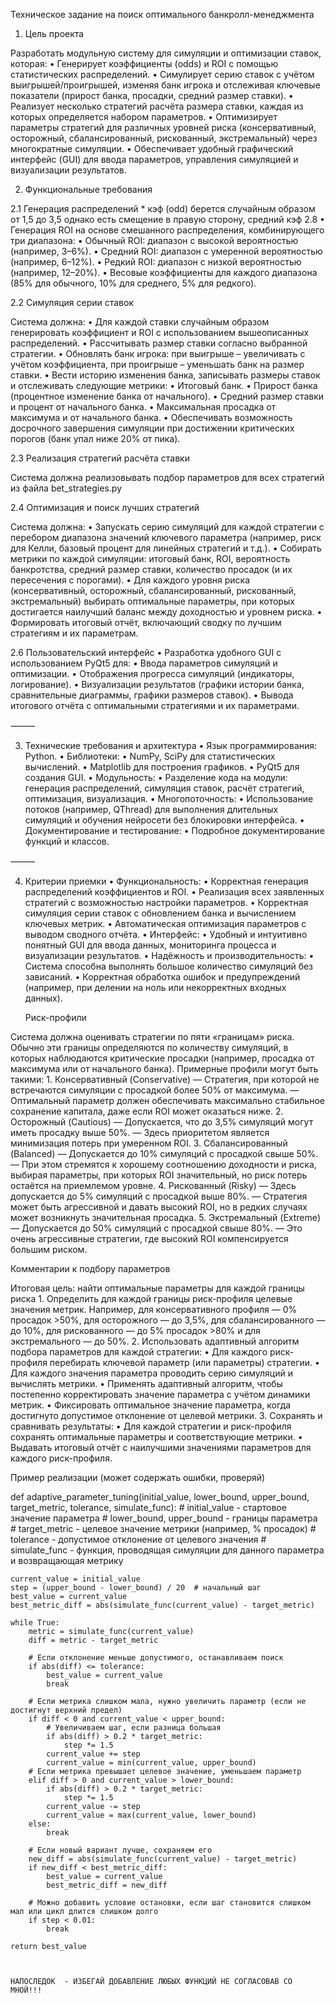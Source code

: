 Техническое задание на поиск оптимального банкролл-менеджмента

1. Цель проекта

Разработать модульную систему для симуляции и оптимизации ставок, которая:
    •   Генерирует коэффициенты (odds) и ROI с помощью статистических распределений.
    •   Симулирует серию ставок с учётом выигрышей/проигрышей, изменяя банк игрока и отслеживая ключевые показатели (прирост банка, просадки, средний размер ставки).
    •   Реализует несколько стратегий расчёта размера ставки, каждая из которых определяется набором параметров.
    •   Оптимизирует параметры стратегий для различных уровней риска (консервативный, осторожный, сбалансированный, рискованный, экстремальный) через многократные симуляции.
    •   Обеспечивает удобный графический интерфейс (GUI) для ввода параметров, управления симуляцией и визуализации результатов.

2. Функциональные требования

2.1 Генерация распределений
        *      кэф (odd) берется случайным образом от 1,5 до 3,5 однако есть смещение в правую сторону, средний кэф 2.8
    •   Генерация ROI на основе смешанного распределения, комбинирующего три диапазона:
    •   Обычный ROI: диапазон с высокой вероятностью (например, 3–6%).
    •   Средний ROI: диапазон с умеренной вероятностью (например, 6–12%).
    •   Редкий ROI: диапазон с низкой вероятностью (например, 12–20%).
    •   Весовые коэффициенты для каждого диапазона (85% для обычного, 10% для среднего, 5% для редкого).



2.2 Симуляция серии ставок

Система должна:
    •   Для каждой ставки случайным образом генерировать коэффициент и ROI с использованием вышеописанных распределений.
    •   Рассчитывать размер ставки согласно выбранной стратегии.
    •   Обновлять банк игрока: при выигрыше – увеличивать с учётом коэффициента, при проигрыше – уменьшать банк на размер ставки.
    •   Вести историю изменения банка, записывать размеры ставок и отслеживать следующие метрики:
    •   Итоговый банк.
    •   Прирост банка (процентное изменение банка от начального).
    •   Средний размер ставки и процент от начального банка.
    •   Максимальная просадка от максимума и от начального банка.
    •   Обеспечивать возможность досрочного завершения симуляции при достижении критических порогов (банк упал ниже 20% от пика).

2.3 Реализация стратегий расчёта ставки

Система должна реализовывать подбор параметров для всех стратегий из файла bet_strategies.py
   

2.4 Оптимизация и поиск лучших стратегий

Система должна:
    •   Запускать серию симуляций для каждой стратегии с перебором диапазона значений ключевого параметра (например, риск для Келли, базовый процент для линейных стратегий и т.д.).
    •   Собирать метрики по каждой симуляции: итоговый банк, ROI, вероятность банкротства, средний размер ставки, количество просадок (и их пересечения с порогами).
    •   Для каждого уровня риска (консервативный, осторожный, сбалансированный, рискованный, экстремальный) выбирать оптимальные параметры, при которых достигается наилучший баланс между доходностью и уровнем риска.
    •   Формировать итоговый отчёт, включающий сводку по лучшим стратегиям и их параметрам.


2.6 Пользовательский интерфейс
    •   Разработка удобного GUI с использованием PyQt5 для:
    •   Ввода параметров симуляций и оптимизации.
    •   Отображения прогресса симуляций (индикаторы, логирование).
    •   Визуализации результатов (графики истории банка, сравнительные диаграммы, графики размеров ставок).
    •   Вывода итогового отчёта с оптимальными стратегиями и их параметрами.

⸻

3. Технические требования и архитектура
    •   Язык программирования: Python.
    •   Библиотеки:
    •   NumPy, SciPy для статистических вычислений.
    •   Matplotlib для построения графиков.
    •   PyQt5 для создания GUI.
    •   Модульность:
    •   Разделение кода на модули: генерация распределений, симуляция ставок, расчёт стратегий, оптимизация, визуализация.
    •   Многопоточность:
    •   Использование потоков (например, QThread) для выполнения длительных симуляций и обучения нейросети без блокировки интерфейса.
    •   Документирование и тестирование:
    •   Подробное документирование функций и классов.


⸻

4. Критерии приемки
    •   Функциональность:
    •   Корректная генерация распределений коэффициентов и ROI.
    •   Реализация всех заявленных стратегий с возможностью настройки параметров.
    •   Корректная симуляция серии ставок с обновлением банка и вычислением ключевых метрик.
    •   Автоматическая оптимизация параметров с выводом сводного отчёта.
    •   Интерфейс:
    •   Удобный и интуитивно понятный GUI для ввода данных, мониторинга процесса и визуализации результатов.
    •   Надёжность и производительность:
    •   Система способна выполнять большое количество симуляций без зависаний.
    •   Корректная обработка ошибок и предупреждений (например, при делении на ноль или некорректных входных данных).




    Риск-профили

Система должна оценивать стратегии по пяти «границам» риска. Обычно эти границы определяются по количеству симуляций, в которых наблюдаются критические просадки (например, просадка от максимума или от начального банка). Примерные профили могут быть такими:
    1.  Консервативный (Conservative)
— Стратегия, при которой не встречаются симуляции с просадкой более 50% от максимума.
— Оптимальный параметр должен обеспечивать максимально стабильное сохранение капитала, даже если ROI может оказаться ниже.
    2.  Осторожный (Cautious)
— Допускается, что до 3,5% симуляций могут иметь просадку выше 50%.
— Здесь приоритетом является минимизация потерь при умеренном ROI.
    3.  Сбалансированный (Balanced)
— Допускается до 10% симуляций с просадкой свыше 50%.
— При этом стремятся к хорошему соотношению доходности и риска, выбирая параметры, при которых ROI значительный, но риск потерь остаётся на приемлемом уровне.
    4.  Рискованный (Risky)
— Здесь допускается до 5% симуляций с просадкой выше 80%.
— Стратегия может быть агрессивной и давать высокий ROI, но в редких случаях может возникнуть значительная просадка.
    5.  Экстремальный (Extreme)
— Допускается до 50% симуляций с просадкой свыше 80%.
— Это очень агрессивные стратегии, где высокий ROI компенсируется большим риском.



Комментарии к подбору параметров

Итоговая цель: найти оптимальные параметры для каждой границы риска
    1.  Определить для каждой границы риск-профиля целевые значения метрик.
Например, для консервативного профиля — 0% просадок >50%, для осторожного — до 3,5%, для сбалансированного — до 10%, для рискованного — до 5% просадок >80% и для экстремального — до 50%.
    2.  Использовать адаптивный алгоритм подбора параметров для каждой стратегии:
    •   Для каждого риск-профиля перебирать ключевой параметр (или параметры) стратегии.
    •   Для каждого значения параметра проводить серию симуляций и вычислять метрики.
    •   Применять адаптивный алгоритм, чтобы постепенно корректировать значение параметра с учётом динамики метрик.
    •   Фиксировать оптимальное значение параметра, когда достигнуто допустимое отклонение от целевой метрики.
    3.  Сохранять и сравнивать результаты:
    •   Для каждой стратегии и риск-профиля сохранять оптимальные параметры и соответствующие метрики.
    •   Выдавать итоговый отчёт с наилучшими значениями параметров для каждого риск-профиля.


Пример реализации (может содержать ошибки, проверяй)

def adaptive_parameter_tuning(initial_value, lower_bound, upper_bound, 
                              target_metric, tolerance, simulate_func):
    # initial_value - стартовое значение параметра
    # lower_bound, upper_bound - границы параметра
    # target_metric - целевое значение метрики (например, % просадок)
    # tolerance - допустимое отклонение от целевого значения
    # simulate_func - функция, проводящая симуляции для данного параметра и возвращающая метрику

    current_value = initial_value
    step = (upper_bound - lower_bound) / 20  # начальный шаг
    best_value = current_value
    best_metric_diff = abs(simulate_func(current_value) - target_metric)

    while True:
        metric = simulate_func(current_value)
        diff = metric - target_metric

        # Если отклонение меньше допустимого, останавливаем поиск
        if abs(diff) <= tolerance:
            best_value = current_value
            break

        # Если метрика слишком мала, нужно увеличить параметр (если не достигнут верхний предел)
        if diff < 0 and current_value < upper_bound:
            # Увеличиваем шаг, если разница большая
            if abs(diff) > 0.2 * target_metric:
                step *= 1.5
            current_value += step
            current_value = min(current_value, upper_bound)
        # Если метрика превышает целевое значение, уменьшаем параметр
        elif diff > 0 and current_value > lower_bound:
            if abs(diff) > 0.2 * target_metric:
                step *= 1.5
            current_value -= step
            current_value = max(current_value, lower_bound)
        else:
            break

        # Если новый вариант лучше, сохраняем его
        new_diff = abs(simulate_func(current_value) - target_metric)
        if new_diff < best_metric_diff:
            best_value = current_value
            best_metric_diff = new_diff

        # Можно добавить условие остановки, если шаг становится слишком мал или цикл длится слишком долго
        if step < 0.01:
            break

    return best_value



    НАПОСЛЕДОК  - ИЗБЕГАЙ ДОБАВЛЕНИЕ ЛЮБЫХ ФУНКЦИЙ НЕ СОГЛАСОВАВ СО МНОЙ!!!